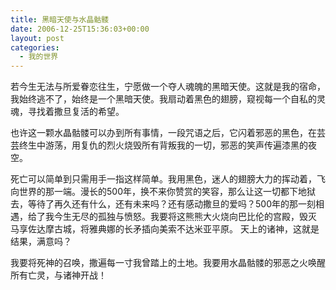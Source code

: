 ```yaml
---
title: 黑暗天使与水晶骷髅
date: 2006-12-25T15:36:03+00:00
layout: post
categories:
  - 我的世界
---
```


若今生无法与所爱眷恋往生，宁愿做一个夺人魂魄的黑暗天使。这就是我的宿命，我始终逃不了，始终是一个黑暗天使。我扇动着黑色的翅膀，窥视每一个自私的灵魂，寻找着撒旦复活的希望。

也许这一颗水晶骷髅可以办到所有事情，一段咒语之后，它闪着邪恶的黑色，在芸芸终生中游荡，用复仇的烈火烧毁所有背叛我的一切，邪恶的笑声传遍漆黑的夜空。

死亡可以简单到只需用手一指这样简单。我用黑色，迷人的翅膀大力的挥动着，飞向世界的那一端。漫长的500年，换不来你赞赏的笑容，那么让这一切都下地狱去，等待了再久还有什么，还有未来吗？还有感动撒旦的爱吗？500年的那一刻相遇，给了我今生无尽的孤独与愤怒。我要将这熊熊大火烧向巴比伦的宫殿，毁灭 马享佐达摩古城，将雅典娜的长矛插向美索不达米亚平原。 天上的诸神，这就是结果，满意吗？

我要将死神的召唤，撒遍每一寸我曾踏上的土地。我要用水晶骷髅的邪恶之火唤醒所有亡灵，与诸神开战！
